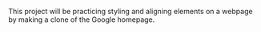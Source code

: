 This project will be practicing styling and aligning elements on a webpage by making a clone of the Google homepage.